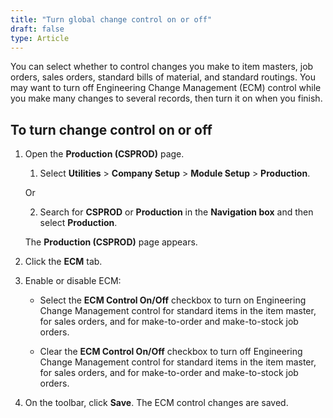 ```yaml
---
title: "Turn global change control on or off"
draft: false
type: Article
---
```


You can select whether to control changes you make to item masters, job orders, sales orders, standard bills of material, and standard routings. You may want to turn off Engineering Change Management (ECM) control while you make many changes to several records, then turn it on when you finish.

## To turn change control on or off

1. Open the **Production (CSPROD)** page.

    1. Select **Utilities** > **Company Setup** > **Module Setup** > **Production**.

    Or

    2. Search for **CSPROD** or **Production** in the **Navigation box** and then select **Production**.

    The **Production (CSPROD)** page appears.

2. Click the **ECM** tab.

3. Enable or disable ECM:

    - Select the **ECM Control On/Off** checkbox to turn on Engineering Change Management control for standard items in the item master, for sales orders, and for make-to-order and make-to-stock job orders.

    - Clear the **ECM Control On/Off** checkbox to turn off Engineering Change Management control for standard items in the item master, for sales orders, and for make-to-order and make-to-stock job orders.

4. On the toolbar, click **Save**. The ECM control changes are saved.



​